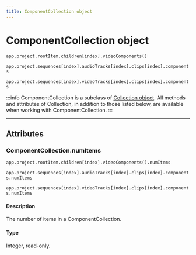 ```yaml
---
title: ComponentCollection object
---
```

# ComponentCollection object

`app.project.rootItem.children[index].videoComponents()`

`app.project.sequences[index].audioTracks[index].clips[index].components`

`app.project.sequences[index].videoTracks[index].clips[index].components`


:::info
ComponentCollection is a subclass of [Collection object](../collection). All methods and attributes of Collection, in addition to those listed below, are available when working with ComponentCollection.
:::


---

## Attributes

### ComponentCollection.numItems

`app.project.rootItem.children[index].videoComponents().numItems`

`app.project.sequences[index].audioTracks[index].clips[index].components.numItems`

`app.project.sequences[index].videoTracks[index].clips[index].components.numItems`


#### Description

The number of items in a ComponentCollection.

#### Type

Integer, read-only.
